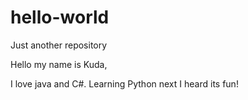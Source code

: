 # hello-world
Just another repository

Hello my name is Kuda,

I love java and C#. Learning Python next I heard its fun!
